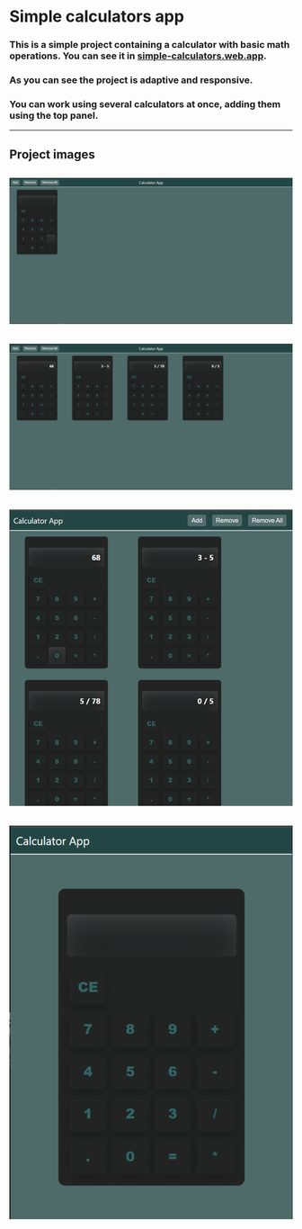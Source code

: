 # Simple calculators app

### This is a simple project containing a calculator with basic math operations. You can see it in [simple-calculators.web.app](https://simple-calculators.web.app).

### As you can see the project is adaptive and responsive.
### You can work using several calculators at once, adding them using the top panel․

---

## Project images

![pic1.png](./src/assets/pic1.png)
---
![pic2.png](./src/assets/pic2.png)
---
![pic3.png](./src/assets/pic3.png)
---
![pic4.png](./src/assets/pic4.png)
---